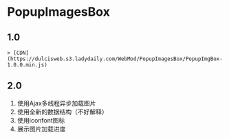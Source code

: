 # PopupImagesBox

## 1.0
    > [CDN](https://dulcisweb.s3.ladydaily.com/WebMod/PopupImagesBox/PopupImgBox-1.0.0.min.js)

## 2.0

1. 使用Ajax多线程异步加载图片
2. 使用全新的数据结构（不好解释）
3. 使用iconfont图标
4. 展示图片加载进度
